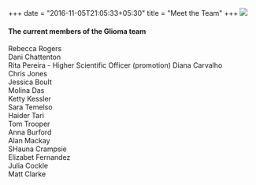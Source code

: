 +++
date = "2016-11-05T21:05:33+05:30"
title = "Meet the Team"
+++
![](/img/GliomaTeam.jpg)
#### The current members of the Glioma team
Rebecca Rogers\
Dani Chattenton\
Rita Pereira - Higher Scientific Officer (promotion)
Diana Carvalho  
Chris Jones  
Jessica Boult  
Molina Das  
Ketty Kessler  
Sara Temelso  
Haider Tari  
Tom Trooper  
Anna Burford  
Alan Mackay  
SHauna Crampsie  
Elizabet Fernandez  
Julia Cockle  
Matt Clarke  